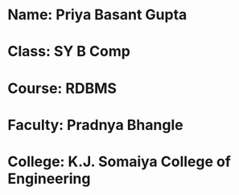 # Name: Priya Basant Gupta
# Class: SY B Comp
# Course: RDBMS
# Faculty: Pradnya Bhangle
# College: K.J. Somaiya College of Engineering
